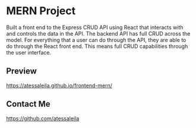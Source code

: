 # MERN Project

Built a front end to the Express CRUD API using React that interacts with and controls the data in the API. The backend API has full CRUD across the model. For everything that a user can do through the API, they are able to do through the React front end. This means full CRUD capabilities through the user interface.


## Preview

https://atessaleila.github.io/frontend-mern/


## Contact Me

https://github.com/atessaleila